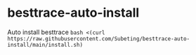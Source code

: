 # besttrace-auto-install
Auto install besttrace
```bash <(curl https://raw.githubusercontent.com/Subeting/besttrace-auto-install/main/install.sh)```
